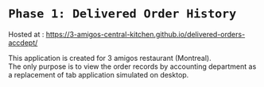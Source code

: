 # `Phase 1: Delivered Order History`

Hosted at : https://3-amigos-central-kitchen.github.io/delivered-orders-accdept/

This application is created for 3 amigos restaurant (Montreal).\
The only purpose is to view the order records by accounting department as a replacement of tab application simulated on desktop.
